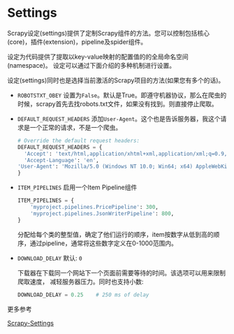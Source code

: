 # Settings

Scrapy设定(settings)提供了定制Scrapy组件的方法。您可以控制包括核心(core)，插件(extension)，pipeline及spider组件。

设定为代码提供了提取以key-value映射的配置值的的全局命名空间(namespace)。 设定可以通过下面介绍的多种机制进行设置。

设定(settings)同时也是选择当前激活的Scrapy项目的方法(如果您有多个的话)。

- `ROBOTSTXT_OBEY`
  设置为`False`。默认是True。即遵守机器协议，那么在爬虫的时候，scrapy首先去找robots.txt文件，如果没有找到。则直接停止爬取。

- `DEFAULT_REQUEST_HEADERS`
  添加`User-Agent`。这个也是告诉服务器，我这个请求是一个正常的请求，不是一个爬虫。

  ```python
  # Override the default request headers:
  DEFAULT_REQUEST_HEADERS = {
    'Accept': 'text/html,application/xhtml+xml,application/xml;q=0.9,*/*;q=0.8',
    'Accept-Language': 'en',
  'User-Agent': 'Mozilla/5.0 (Windows NT 10.0; Win64; x64) AppleWebKit/537.36 (KHTML, like Gecko) Chrome/63.0.3239.84 Safari/537.36'
  }
  
  ```

  

- `ITEM_PIPELINES`
  启用一个Item Pipeline组件

  ```python
  ITEM_PIPELINES = {
      'myproject.pipelines.PricePipeline': 300,
      'myproject.pipelines.JsonWriterPipeline': 800,
  }
  ```

  分配给每个类的整型值，确定了他们运行的顺序，item按数字从低到高的顺序，通过pipeline，通常将这些数字定义在0-1000范围内。

- `DOWNLOAD_DELAY`
  默认: `0`

  下载器在下载同一个网站下一个页面前需要等待的时间。该选项可以用来限制爬取速度， 减轻服务器压力。同时也支持小数:

  ```python
  DOWNLOAD_DELAY = 0.25    # 250 ms of delay
  ```

  



更多参考

<a href="https://scrapy-chs.readthedocs.io/zh_CN/latest/topics/settings.html#topics-settings-ref" target="_blank">Scrapy-Settings</a>

